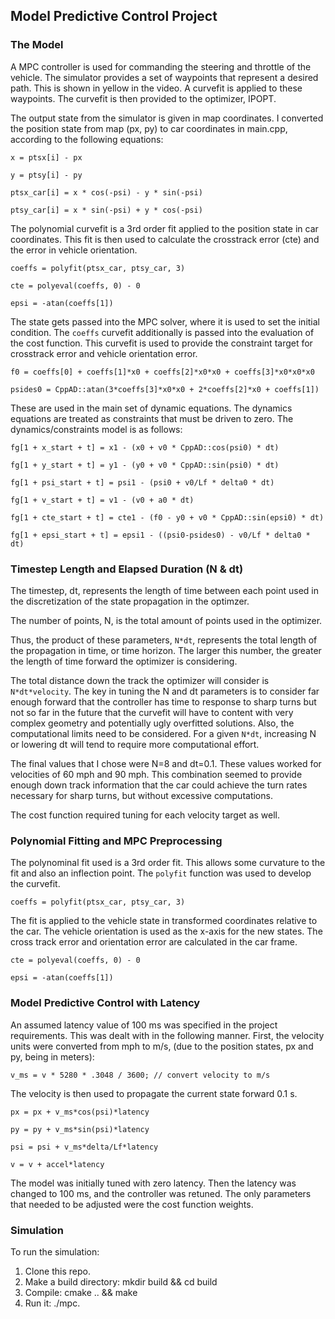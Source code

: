 ## Model Predictive Control Project

### The Model 
A MPC controller is used for commanding the steering and throttle of the vehicle. The simulator provides a set of waypoints that represent a desired path. This is shown in yellow in the video. A curvefit is applied to these waypoints. The curvefit is then provided to the optimizer, IPOPT. 

The output state from the simulator is given in map coordinates. I converted the position state from map (px, py) to car coordinates in main.cpp, according to the following equations:

`x = ptsx[i] - px`

`y = ptsy[i] - py`

`ptsx_car[i] = x * cos(-psi) - y * sin(-psi)`

`ptsy_car[i] = x * sin(-psi) + y * cos(-psi)`
 
The polynomial curvefit is a 3rd order fit applied to the position state in car coordinates. This fit is then used to calculate the crosstrack error (cte) and the error in vehicle orientation.
  
`coeffs = polyfit(ptsx_car, ptsy_car, 3)`

`cte = polyeval(coeffs, 0) - 0` 

`epsi = -atan(coeffs[1])` 
 
The state gets passed into the MPC solver, where it is used to set the initial condition. The `coeffs` curvefit additionally is passed into the evaluation of the cost function. This curvefit is used to provide the constraint target for crosstrack error and vehicle orientation error. 

`f0 = coeffs[0] + coeffs[1]*x0 + coeffs[2]*x0*x0 + coeffs[3]*x0*x0*x0`

`psides0 = CppAD::atan(3*coeffs[3]*x0*x0 + 2*coeffs[2]*x0 + coeffs[1])`

These are used in the main set of dynamic equations. The dynamics equations are treated as constraints that must be driven to zero. The dynamics/constraints model is as follows:

`fg[1 + x_start + t] = x1 - (x0 + v0 * CppAD::cos(psi0) * dt)`

`fg[1 + y_start + t] = y1 - (y0 + v0 * CppAD::sin(psi0) * dt)`

`fg[1 + psi_start + t] = psi1 - (psi0 + v0/Lf * delta0 * dt)`

`fg[1 + v_start + t] = v1 - (v0 + a0 * dt)`

`fg[1 + cte_start + t] = cte1 - (f0 - y0 + v0 * CppAD::sin(epsi0) * dt)`

`fg[1 + epsi_start + t] = epsi1 - ((psi0-psides0) - v0/Lf * delta0 * dt)`
 

### Timestep Length and Elapsed Duration (N & dt)
The timestep, dt, represents the length of time between each point used in the discretization of the state propagation in the optimzer. 

The number of points, N, is the total amount of points used in the optimizer. 

Thus, the product of these parameters, `N*dt`, represents the total length of the propagation in time, or time horizon. The larger this number, the greater the length of time forward the optimizer is considering. 

The total distance down the track the optimizer will consider is `N*dt*velocity`. The key in tuning the N and dt parameters is to consider far enough forward that the controller has time to response to sharp turns but not so far in the future that the curvefit will have to content with very complex geometry and potentially ugly overfitted solutions. Also, the computational limits need to be considered. For a given `N*dt`, increasing N or lowering dt will tend to require more computational effort. 

The final values that I chose were N=8 and dt=0.1. These values worked for velocities of 60 mph and 90 mph. This combination seemed to provide enough down track information that the car could achieve the turn rates necessary for sharp turns, but without excessive computations. 

The cost function required tuning for each velocity target as well. 


### Polynomial Fitting and MPC Preprocessing
The polynominal fit used is a 3rd order fit. This allows some curvature to the fit and also an inflection point. The `polyfit` function was used to develop the curvefit. 

`coeffs = polyfit(ptsx_car, ptsy_car, 3)`

The fit is applied to the vehicle state in transformed coordinates relative to the car. The vehicle orientation is used as the x-axis for the new states. The cross track error and orientation error are calculated in the car frame. 

`cte = polyeval(coeffs, 0) - 0` 

`epsi = -atan(coeffs[1])` 
          

### Model Predictive Control with Latency 
An assumed latency value of 100 ms was specified in the project requirements. This was dealt with in the following manner. First, the velocity units were converted from mph to m/s, (due to the position states, px and py, being in meters):

`v_ms = v * 5280 * .3048 / 3600; // convert velocity to m/s`

The velocity is then used to propagate the current state forward 0.1 s. 

`px = px + v_ms*cos(psi)*latency`

`py = py + v_ms*sin(psi)*latency`

`psi = psi + v_ms*delta/Lf*latency`

`v = v + accel*latency`
 
The model was initially tuned with zero latency. Then the latency was changed to 100 ms, and the controller was retuned. The only parameters that needed to be adjusted  were the cost function weights. 

### Simulation
To run the simulation:
1. Clone this repo.
2. Make a build directory: mkdir build && cd build
3. Compile: cmake .. && make
4. Run it: ./mpc.
